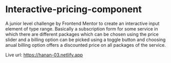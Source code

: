 # Interactive-pricing-component

A junior level challenge by Frontend Mentor to create an interactive input element of type range.
Basically a subscription form for some service in which there are different packages which can be chosen using the price slider and a billing option can be picked using a toggle button and choosing anual billing option offers a discounted price on all packages of the service.

Live url: https://hanan-03.netlify.app
